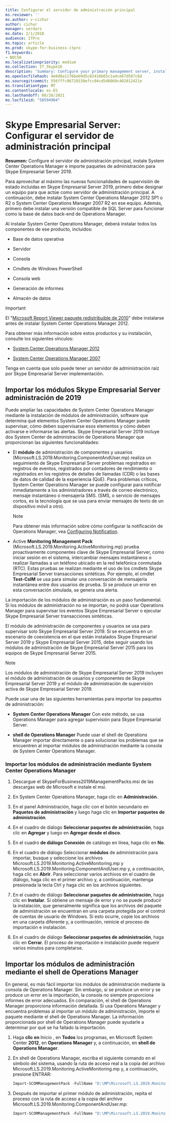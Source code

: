 ```yaml
---
title: Configurar el servidor de administración principal
ms.reviewer: ''
ms.author: v-cichur
author: cichur
manager: serdars
ms.date: 2/1/2018
audience: ITPro
ms.topic: article
ms.prod: skype-for-business-itpro
f1.keywords:
- NOCSH
ms.localizationpriority: medium
ms.collection: IT_Skype16
description: 'Summary: Configure your primary management server, install System Center Operations Manager, and import management packs for Skype Empresarial Server 2019.'
ms.openlocfilehash: 4e0d8a1176beb9d5c82418b65c1a4ce67d587c6d
ms.sourcegitcommit: 556fffc96729150efcc04cd5d6069c402012421e
ms.translationtype: MT
ms.contentlocale: es-ES
ms.lasthandoff: 08/26/2021
ms.locfileid: "58594904"
---
```

# <a name="skype-for-business-server-configure-the-primary-management-server"></a>Skype Empresarial Server: Configurar el servidor de administración principal

**Resumen:** Configure el servidor de administración principal, instale System Center Operations Manager e importe paquetes de administración para Skype Empresarial Server 2019.

Para aprovechar al máximo las nuevas funcionalidades de supervisión de estado incluidas en Skype Empresarial Server 2019, primero debe designar un equipo para que actúe como servidor de administración principal. A continuación, debe instalar System Center Operations Manager 2012 SP1 o R2 o System Center Operations Manager 2007 R2 en ese equipo. Además, primero debe instalar una versión compatible de SQL Server para funcionar como la base de datos back-end de Operations Manager.

Al instalar System Center Operations Manager, deberá instalar todos los componentes de ese producto, incluidos:

- Base de datos operativa

- Servidor

- Consola

- Cmdlets de Windows PowerShell

- Consola web

- Generación de informes

- Almacén de datos

> [!IMPORTANT]
> El "[Microsoft Report Viewer paquete redistribuible de 2010](https://www.microsoft.com/download/details.aspx?id=6442)" debe instalarse antes de instalar System Center Operations Manager 2012.

Para obtener más información sobre estos productos y su instalación, consulte los siguientes vínculos:

- [System Center Operations Manager 2012](/previous-versions/system-center/system-center-2012-R2/hh205987(v=sc.12))

- [System Center Operations Manager 2007](https://technet.microsoft.com/library/bb735860.aspx)

Tenga en cuenta que solo puede tener un servidor de administración raíz por Skype Empresarial Server implementación.

## <a name="importing-the-skype-for-business-server-2019-management-packs"></a>Importar los módulos Skype Empresarial Server administración de 2019

Puede ampliar las capacidades de System Center Operations Manager mediante la instalación de módulos de administración, software que determina qué elementos System Center Operations Manager puede supervisar, cómo deben supervisarse esos elementos y cómo deben activarse e informarse las alertas. Skype Empresarial Server 2019 incluye dos System Center de administración de Operations Manager que proporcionan las siguientes funcionalidades:

- El **módulo** de administración de componentes y usuarios (Microsoft.LS.2019.Monitoring.ComponentAndUser.mp) realiza un seguimiento de Skype Empresarial Server problemas registrados en registros de eventos, registrados por contadores de rendimiento o registrados en los registros de detalles de llamadas (CDR) o las bases de datos de calidad de la experiencia (QoE). Para problemas críticos, System Center Operations Manager se puede configurar para notificar inmediatamente a los administradores a través de correo electrónico, mensaje instantáneo o mensajería SMS. (SMS, o servicio de mensajes cortos, es la tecnología que se usa para enviar mensajes de texto de un dispositivo móvil a otro).

    > [!NOTE]
    >  Para obtener más información sobre cómo configurar la notificación de Operations Manager, vea [Configuring Notification](/previous-versions/system-center/operations-manager-2007-r2/dd440890(v=technet.10)).

- Active **Monitoring Management Pack** (Microsoft.LS.2019.Monitoring.ActiveMonitoring.mp) prueba proactivamente componentes clave de Skype Empresarial Server, como iniciar sesión en el sistema, intercambiar mensajes instantáneos o realizar llamadas a un teléfono ubicado en la red telefónica conmutada (RTC). Estas pruebas se realizan mediante el uso de los cmdlets Skype Empresarial Server transacciones sintéticas. Por ejemplo, el cmdlet **Test-CsIM** se usa para simular una conversación de mensajería instantánea entre dos usuarios de prueba. Si se produce un error en esta conversación simulada, se genera una alerta.

La importación de los módulos de administración es un paso fundamental. Si los módulos de administración no se importan, no podrá usar Operations Manager para supervisar los eventos Skype Empresarial Server o ejecutar Skype Empresarial Server transacciones sintéticas.

El módulo de administración de componentes y usuarios se usa para supervisar solo Skype Empresarial Server 2019. Si se encuentra en un escenario de coexistencia en el que están instalados Skype Empresarial Server 2019 y Skype Empresarial Server 2015, debe seguir usando los módulos de administración de Skype Empresarial Server 2015 para los equipos de Skype Empresarial Server 2015.

> [!NOTE]
> Los módulos de administración de Skype Empresarial Server 2019 incluyen el módulo de administración de usuarios y componentes de Skype Empresarial Server 2019 y el módulo de administración de supervisión activa de Skype Empresarial Server 2019.

Puede usar una de las siguientes herramientas para importar los paquetes de administración:

- **System Center Operations Manager** Con este método, se usa Operations Manager para agregar supervisión para Skype Empresarial Server.

- **shell de Operations Manager** Puede usar el shell de Operations Manager importar directamente o para solucionar los problemas que se encuentren al importar módulos de administración mediante la consola de System Center Operations Manager.

### <a name="importing-the-management-packs-by-using-system-center-operations-manager"></a>Importar los módulos de administración mediante System Center Operations Manager

1. Descargue el SkypeForBusiness2019ManagementPacks.msi de las descargas web de Microsoft e instale el msi.

2. En System Center Operations Manager, haga clic en **Administración**.

3. En el panel Administración, haga clic con el botón secundario en **Paquetes de administración** y luego haga clic en **Importar paquetes de administración**.

4. En el cuadro de diálogo **Seleccionar paquetes de administración**, haga clic en **Agregar** y luego en **Agregar desde el disco**.

5. En el cuadro **de diálogo Conexión** de catálogo en línea, haga clic en **No**.

6. En el cuadro de diálogo Seleccionar **módulos** de administración para importar, busque y seleccione los archivos Microsoft.LS.2019.Monitoring.ActiveMonitoring.mp y Microsoft.LS.2019.Monitoring.ComponentAndUser.mp y, a continuación, haga clic en **Abrir**. Para seleccionar varios archivos en el cuadro de diálogo, haga clic en el primer archivo y, a continuación, mantenga presionada la tecla Ctrl y haga clic en los archivos siguientes.

7. En el cuadro de diálogo **Seleccionar paquetes de administración**, haga clic en **Instalar**. Si obtiene un mensaje de error y no se puede producir la instalación, que generalmente significa que los archivos del paquete de administración se encuentran en una carpeta protegida por el control de cuentas de usuario de Windows. Si esto ocurre, copie los archivos en una carpeta diferente y, a continuación, reinicie el proceso de importación e instalación.

8. En el cuadro de diálogo **Seleccionar paquetes de administración**, haga clic en **Cerrar**. El proceso de importación e instalación puede requerir varios minutos para completarse.

## <a name="importing-the-management-packs-by-using-the-operations-manager-shell"></a>Importar los módulos de administración mediante el shell de Operations Manager

En general, es más fácil importar los módulos de administración mediante la consola de Operations Manager. Sin embargo, si se produce un error y se produce un error en la importación, la consola no siempre proporciona informes de error adecuados. En comparación, el shell de Operations Manager proporciona información detallada. Si usa Operations Manager y encuentra problemas al importar un módulo de administración, importe el paquete mediante el shell de Operations Manager. La información proporcionada por shell de Operations Manager puede ayudarle a determinar por qué se ha fallado la importación.

1. Haga **clic en** Inicio , en **Todos** los programas, en Microsoft System Center **2012**, en **Operations Manager** y, a continuación, en **shell de Operations Manager**.

2. En shell de Operations Manager, escriba el siguiente comando en el símbolo del sistema, usando la ruta de acceso real a la copia del archivo Microsoft.LS.2019.Monitoring.ActiveMonitoring.mp y, a continuación, presione ENTRAR:

   ```PowerShell
   Import-SCOMManagementPack -FullName "D:\MP\Microsoft.LS.2019.Monitoring.ActiveMonitoring.mp"
   ```

3. Después de importar el primer módulo de administración, repita el proceso con la ruta de acceso a la copia del archivo Microsoft.LS.2019.Monitoring.ComponentAndUser.mp:

   ```PowerShell
   Import-SCOMManagementPack -FullName "D:\MP\Microsoft.LS.2019.Monitoring.ComponentAndUser.mp"
   ```